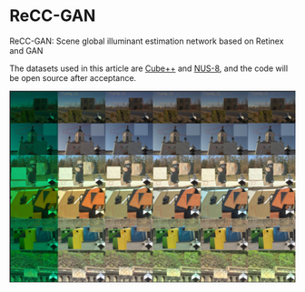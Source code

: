 # ReCC-GAN
ReCC-GAN: Scene global illuminant estimation network based on Retinex and GAN

The datasets used in this article are [Cube++](https://github.com/Visillect/CubePlusPlus/) and [NUS-8](https://cvil.eecs.yorku.ca/projects/public_html/illuminant/illuminant.html), and the code will be open source after acceptance.
 
![result.png](result.png "相对路径演示") <!-- 此路径表示图片和MD文件，处于同一目录 -->
